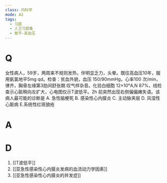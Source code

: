 ```yaml
---
class: 内科学
mode: A2
tags:
  - 习题
  - 人卫习题集
  - 章节-高血压
---
```


# Q
女性病人，59岁，两周来不规则发热，伴明显乏力，头晕。既往高血压10年，服用氨氯地平5mg qd。检查：贫血外貌，血压 150/90mmHg，心率100 次/min，律齐，胸骨左缘第3肋间舒张期 叹气样杂音。化验白细胞 12×10°A,N 87%，线检查示心脏稍向左扩大，心电图仅示T波低平。2h 前突然出现右侧偏偏瘫失语。该病人最可能的诊断是
A. 急性脑梗死 
B. 感染性心内膜炎 
C. 主动脉夹层
D. 风湿性心脏病 
E.系统性红斑狼疮
# A

# D
1. [[T波低平]]
2. [[亚急性感染性心内膜炎发病的血流动力学因素]]
3. [[亚急性感染性心内膜炎的并发症]]